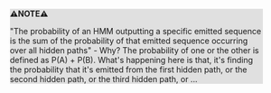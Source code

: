 <div style="margin:2em; background-color: #e0e0e0;">

<strong>⚠️NOTE️️️⚠️</strong>

"The probability of an HMM outputting a specific emitted sequence is the sum of the probability of that emitted sequence occurring over all hidden paths" - Why? The probability of one or the other is defined as P(A) + P(B). What's happening here is that, it's finding the probability that it's emitted from the first hidden path, or the second hidden path, or the third hidden path, or ...
</div>

